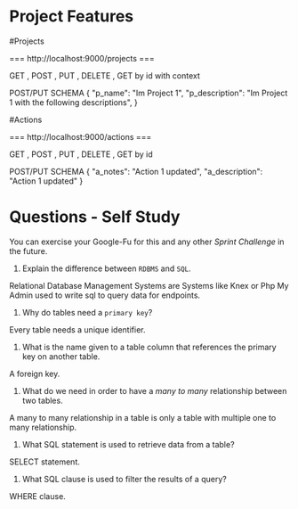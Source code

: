 # Project Features

#Projects

=== http://localhost:9000/projects ===

GET , POST , PUT , DELETE , GET by id with context

POST/PUT SCHEMA
{
"p_name": "Im Project 1",
"p_description": "Im Project 1 with the following descriptions",
}

#Actions

=== http://localhost:9000/actions ===

GET , POST , PUT , DELETE , GET by id

POST/PUT SCHEMA
{
"a_notes": "Action 1 updated",
"a_description": "Action 1 updated"
}

# Questions - Self Study

You can exercise your Google-Fu for this and any other _Sprint Challenge_ in the future.

1.  Explain the difference between `RDBMS` and `SQL`.

Relational Database Management Systems are Systems like Knex or Php My Admin used to write sql to query data for endpoints.

1.  Why do tables need a `primary key`?

Every table needs a unique identifier.

1.  What is the name given to a table column that references the primary key
    on another table.

A foreign key.

1.  What do we need in order to have a _many to many_ relationship between two
    tables.

A many to many relationship in a table is only a table with multiple one to many relationship.

1.  What SQL statement is used to retrieve data from a table?

SELECT statement.

1.  What SQL clause is used to filter the results of a query?

WHERE clause.
